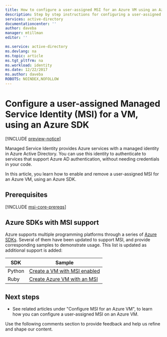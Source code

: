 ```yaml
---
title: How to configure a user-assigned MSI for an Azure VM using an Azure SDK
description: Step by step instructions for configuring a user-assigned Managed Service Identity (MSI) for an Azure VM, using an Azure SDK.
services: active-directory
documentationcenter: ''
author: daveba
manager: mtillman
editor: ''

ms.service: active-directory
ms.devlang: na
ms.topic: article
ms.tgt_pltfrm: na
ms.workload: identity
ms.date: 12/22/2017
ms.author: daveba
ROBOTS: NOINDEX,NOFOLLOW
---
```


# Configure a user-assigned Managed Service Identity (MSI) for a VM, using an Azure SDK

[!INCLUDE [preview-notice](~/includes/active-directory-msi-preview-notice-ua.md)]

Managed Service Identity provides Azure services with a managed identity in Azure Active Directory. You can use this identity to authenticate to services that support Azure AD authentication, without needing credentials in your code. 

In this article, you learn how to enable and remove a user-assigned MSI for an Azure VM, using an Azure SDK.

## Prerequisites

[!INCLUDE [msi-core-prereqs](~/includes/active-directory-msi-core-prereqs-ua.md)]

## Azure SDKs with MSI support 

Azure supports multiple programming platforms through a series of [Azure SDKs](https://azure.microsoft.com/downloads). Several of them have been updated to support MSI, and provide corresponding samples to demonstrate usage. This list is updated as additional support is added:

| SDK | Sample |
| --- | ------ | 
| Python | [Create a VM with MSI enabled](https://azure.microsoft.com/resources/samples/compute-python-msi-vm/) |
| Ruby   | [Create Azure VM with an MSI](https://azure.microsoft.com/resources/samples/compute-ruby-msi-vm/) |

## Next steps

- See related articles under "Configure MSI for an Azure VM", to learn how you can configure a user-assigned MSI on an Azure VM.

Use the following comments section to provide feedback and help us refine and shape our content.
